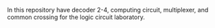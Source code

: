 In this repository have decoder 2-4, computing circuit, multiplexer, and common crossing for the logic circuit laboratory.
